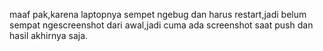 maaf pak,karena laptopnya sempet ngebug dan harus restart,jadi belum sempat ngescreenshot dari awal,jadi cuma ada screenshot saat push dan hasil akhirnya saja.
